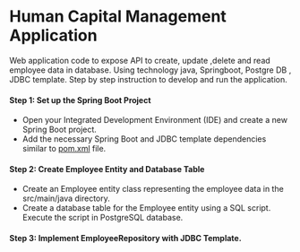 # Human Capital Management Application 

Web application code to expose API to create, update ,delete and read employee data in database. Using  technology java, Springboot, Postgre DB , JDBC template. Step by step instruction to develop and run the application.

#### Step 1: Set up the Spring Boot Project
- Open your Integrated Development Environment (IDE) and create a new Spring Boot project.
- Add the necessary Spring Boot and JDBC template dependencies similar to [pom.xml](pom.xml) file.

#### Step 2: Create Employee Entity and Database Table
- Create an Employee entity class representing the employee data in the src/main/java directory.
- Create a database table for the Employee entity using a SQL script. Execute the script in PostgreSQL database.

#### Step 3:  Implement EmployeeRepository with JDBC Template.

